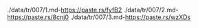 
./data/tr/007/1.md-https://paste.rs/fyfB2
./data/tr/007/2.md-https://paste.rs/8cnj0
./data/tr/007/3.md-https://paste.rs/wzXDs